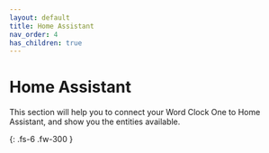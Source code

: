 ```yaml
---
layout: default
title: Home Assistant
nav_order: 4
has_children: true
---
```


# Home Assistant

This section will help you to connect your Word Clock One to Home Assistant, and show you the entities available.

{: .fs-6 .fw-300 }